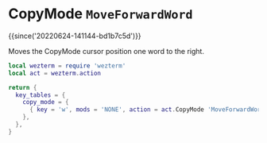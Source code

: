 # CopyMode `MoveForwardWord`

{{since('20220624-141144-bd1b7c5d')}}

Moves the CopyMode cursor position one word to the right.

```lua
local wezterm = require 'wezterm'
local act = wezterm.action

return {
  key_tables = {
    copy_mode = {
      { key = 'w', mods = 'NONE', action = act.CopyMode 'MoveForwardWord' },
    },
  },
}
```

